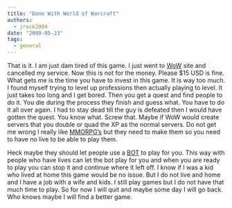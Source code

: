 ```yaml
---
title: "Done With World of Warcraft"
authors:
  - jrock2004
date: "2009-05-23"
tags:
  - general
---
```


That is it. I am just dam tired of this game. I just went to [WoW](http://www.worldofwarcraft.com/index.xml "World of Warcraft") site and cancelled my service. Now this is not for the money. Please $15 USD is fine. What gets me is the time you have to invest in this game. It is way too much. I found myself trying to level up professions then actually playing to level. It just takes too long and I get bored. Then you get a quest and find people to do it. You die during the process they finish and guess what. You have to do it all over again. I had to stay dead till the guy is defeated then I would have gotten the quest. You know what. Screw that. Maybe if WoW would create servers that you double or quad the XP as the normal servers. Do not get me wrong I really like [MMORPG’s](http://en.wikipedia.org/wiki/MMORPG "Massive Multiplayer Online Role Playing Game ") but they need to make them so you need to have no live to be able to play them.

Heck maybe they should let people use a [BOT](http://en.wikipedia.org/wiki/Internet_bot) to play for you. This way with people who have lives can let the bot play for you and when you are ready to play you can stop it and continue where it left off. I know if I was a kid who lived at home this game would be no issue. But I do not live and home and I have a job with a wife and kids. I still play games but I do not have that much time to play. So for now I will quit and maybe some day I will go back. Who knows maybe I will find a better game.
